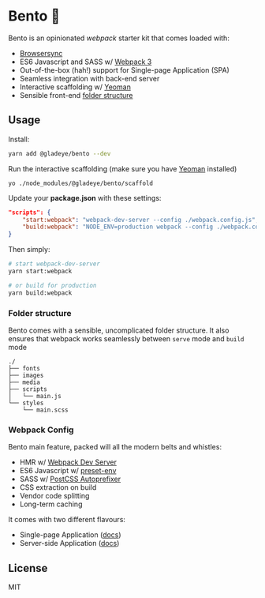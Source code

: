 # Bento 🍱

Bento is an opinionated *webpack* starter kit that comes loaded with:

- [Browsersync](https://www.browsersync.io/)
- ES6 Javascript and SASS w/ [Webpack 3](https://webpack.js.org)
- Out-of-the-box (hah!) support for Single-page Application (SPA)
- Seamless integration with back-end server
- Interactive scaffolding w/ [Yeoman](http://yeoman.io/)
- Sensible front-end [folder structure](#folder-structure)

## Usage

Install:

```bash
yarn add @gladeye/bento --dev
```

Run the interactive scaffolding (make sure you have [Yeoman](http://yeoman.io/) installed)

```
yo ./node_modules/@gladeye/bento/scaffold
```

Update your **package.json** with these settings:

```json
"scripts": {
    "start:webpack": "webpack-dev-server --config ./webpack.config.js",
    "build:webpack": "NODE_ENV=production webpack --config ./webpack.config.js"
}
```

Then simply:

```bash
# start webpack-dev-server
yarn start:webpack

# or build for production
yarn build:webpack
```

### Folder structure

Bento comes with a sensible, uncomplicated folder structure. It also ensures that webpack works seamlessly between `serve` mode and `build` mode

```
./
├── fonts
├── images
├── media
├── scripts
│   └── main.js
└── styles
    └── main.scss
```

### Webpack Config

Bento main feature, packed will all the modern belts and whistles:

- HMR w/ [Webpack Dev Server](https://github.com/webpack/webpack-dev-server)
- ES6 Javascript w/ [preset-env](https://github.com/babel/babel-preset-env)
- SASS w/ [PostCSS Autoprefixer](https://github.com/postcss/autoprefixer)
- CSS extraction on build
- Vendor code splitting
- Long-term caching

It comes with two different flavours:

- Single-page Application ([docs](./example/single-page-app/webpack.config.js))
- Server-side Application ([docs](./example/server-side-app/webpack.config.js))

## License

MIT
